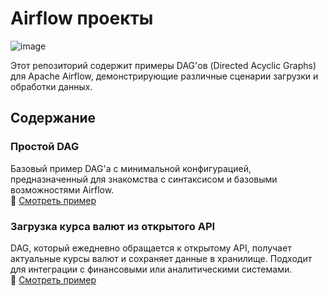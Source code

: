 # Airflow проекты

![image](https://github.com/user-attachments/assets/a3fb3637-c908-47b7-a15c-756b26892ed6)

Этот репозиторий содержит примеры DAG'ов (Directed Acyclic Graphs) для Apache Airflow, демонстрирующие различные сценарии загрузки и обработки данных.

## Содержание

### Простой DAG  
Базовый пример DAG'а с минимальной конфигурацией, предназначенный для знакомства с синтаксисом и базовыми возможностями Airflow.  
🔗 [Смотреть пример](https://github.com/erohin94/de_airflow_project/tree/main/first_dag)

### Загрузка курса валют из открытого API  
DAG, который ежедневно обращается к открытому API, получает актуальные курсы валют и сохраняет данные в хранилище. Подходит для интеграции с финансовыми или аналитическими системами.  
🔗 [Смотреть пример](https://github.com/erohin94/de_airflow_project/tree/main/currencybeacon_api_project)

